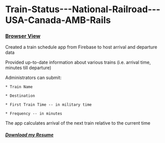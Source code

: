 # Train-Status---National-Railroad---USA-Canada-AMB-Rails

### [Browser View](https://dsambrose26.github.io/Train-Status---National-Railroad---USA-Canada-AMB-Rails/ "Homepage")

Created a train schedule app from Firebase to host arrival and departure data

Provided up-to-date information about various trains (i.e. arrival time, minutes till departure)

Administrators can submit:
    
    * Train Name
    
    * Destination 
    
    * First Train Time -- in military time
    
    * Frequency -- in minutes
  
  The app calculates arrival of the next train relative to the current time
  
##### [Download my Resume](https://dsambrose26.github.io/derek_ambroseResume/ "pdfResume")
  
